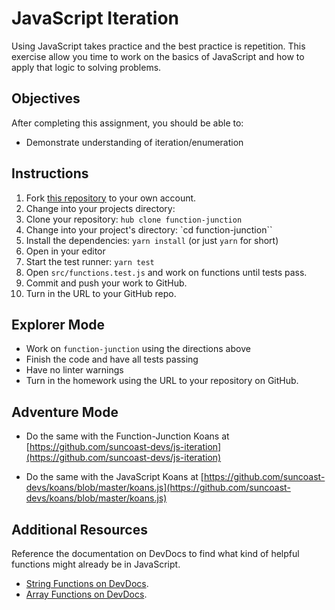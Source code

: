 # JavaScript Iteration

Using JavaScript takes practice and the best practice is repetition. This exercise allow you time to work on the basics of JavaScript and how to apply that logic to solving problems.

## Objectives

After completing this assignment, you should be able to:

- Demonstrate understanding of iteration/enumeration

## Instructions

1. Fork [this repository](https://github.com/suncoast-devs/function-junction) to your own account.
2. Change into your projects directory:
3. Clone your repository: `hub clone function-junction`
4. Change into your project's directory: `cd function-junction``
5. Install the dependencies: `yarn install` (or just `yarn` for short)
6. Open in your editor
7. Start the test runner: `yarn test`
8. Open `src/functions.test.js` and work on functions until tests pass.
9. Commit and push your work to GitHub.
10. Turn in the URL to your GitHub repo.

## Explorer Mode

- Work on `function-junction` using the directions above
- Finish the code and have all tests passing
- Have no linter warnings
- Turn in the homework using the URL to your repository on GitHub.

## Adventure Mode

- Do the same with the Function-Junction Koans at [https://github.com/suncoast-devs/js-iteration](https://github.com/suncoast-devs/js-iteration)

- Do the same with the JavaScript Koans at [https://github.com/suncoast-devs/koans/blob/master/koans.js](https://github.com/suncoast-devs/koans/blob/master/koans.js)

## Additional Resources

Reference the documentation on DevDocs to find what kind of helpful functions might already be in JavaScript.

- [String Functions on DevDocs](https://devdocs.io/javascript/global_objects/string).
- [Array Functions on DevDocs](http://devdocs.io/javascript/global_objects/array).

